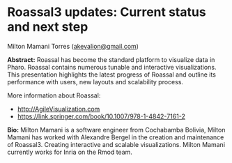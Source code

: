 # Roassal3 updates: Current status and next step

Milton Mamani Torres (akevalion@gmail.com)

**Abstract:** Roassal has become the standard platform to visualize data in Pharo. Roassal contains numerous tunable and interactive visualizations. This presentation highlights the latest progress of Roassal and outline its performance with users, new layouts and scalability process.

More information about Roassal: 
- <http://AgileVisualization.com>
- <https://link.springer.com/book/10.1007/978-1-4842-7161-2>

**Bio:** Milton Mamani is a software engineer from Cochabamba Bolivia, Milton Mamani has worked with Alexandre Bergel in the creation and maintenance of Roassal3. Creating interactive and scalable visualizations. Milton Mamani currently works for Inria on the Rmod team.